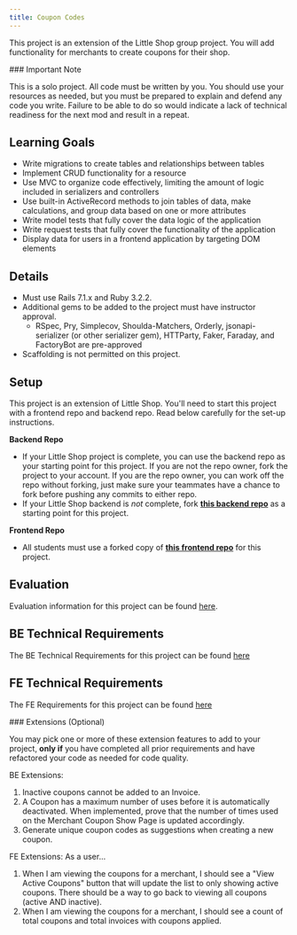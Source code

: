 ```yaml
---
title: Coupon Codes
---
```


This project is an extension of the Little Shop group project. You will add functionality for merchants to create coupons for their shop. 

<section class="note">
### Important Note 

This is a solo project. All code must be written by you. You should use your resources as needed, but you must be prepared to explain and defend any code you write. Failure to be able to do so would indicate a lack of technical readiness for the next mod and result in a repeat.
</section>

## Learning Goals

* Write migrations to create tables and relationships between tables
* Implement CRUD functionality for a resource
* Use MVC to organize code effectively, limiting the amount of logic included in serializers and controllers
* Use built-in ActiveRecord methods to join tables of data, make calculations, and group data based on one or more attributes
* Write model tests that fully cover the data logic of the application
* Write request tests that fully cover the functionality of the application
* Display data for users in a frontend application by targeting DOM elements

## Details

* Must use Rails 7.1.x and Ruby 3.2.2. 
* Additional gems to be added to the project must have instructor approval.
  * RSpec, Pry, Simplecov, Shoulda-Matchers, Orderly, jsonapi-serializer (or other serializer gem), HTTParty, Faker, Faraday, and FactoryBot are pre-approved
* Scaffolding is not permitted on this project.

## Setup

This project is an extension of Little Shop. You'll need to start this project with a frontend repo and backend repo. Read below carefully for the set-up instructions.

**Backend Repo**
- If your Little Shop project is complete, you can use the backend repo as your starting point for this project. If you are not the repo owner, fork the project to your account. If you are the repo owner, you can work off the repo without forking, just make sure your teammates have a chance to fork before pushing any commits to either repo.
- If your Little Shop backend is _not_ complete, fork **[this backend repo](https://github.com/turingschool-examples/little-shop-be-final-starter)** as a starting point for this project.  


**Frontend Repo** 
- All students must use a forked copy of **[this frontend repo](https://github.com/turingschool-examples/little-shop-fe-final-starter)** for this project. 


## Evaluation
Evaluation information for this project can be found [here](./evaluation).

## BE Technical Requirements
The BE Technical Requirements for this project can be found [here](./back_end_requirements)

## FE Technical Requirements
The FE Requirements for this project can be found [here](./front_end_requirements)

<section class="dropdown">
### Extensions (Optional)

You may pick one or more of these extension features to add to your project, **only if** you have completed all prior requirements and have refactored your code as needed for code quality.

BE Extensions:
1. Inactive coupons cannot be added to an Invoice. 
2. A Coupon has a maximum number of uses before it is automatically deactivated. When implemented, prove that the number of times used on the Merchant Coupon Show Page is updated accordingly. 
3. Generate unique coupon codes as suggestions when creating a new coupon.

FE Extensions:
As a user...
1. When I am viewing the coupons for a merchant, I should see a "View Active Coupons" button that will update the list to only showing active coupons. There should be a way to go back to viewing all coupons (active AND inactive). 
2. When I am viewing the coupons for a merchant, I should see a count of total coupons and total invoices with coupons applied.
</section>

